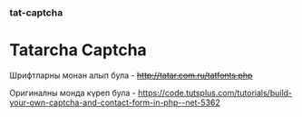 ### tat-captcha
# Tatarcha Captcha

Шрифтларны монан алып була - ~~http://tatar.com.ru/tatfonts.php~~

Оригиналны монда күреп була - https://code.tutsplus.com/tutorials/build-your-own-captcha-and-contact-form-in-php--net-5362
